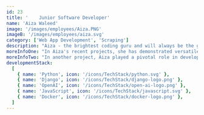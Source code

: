 ```yaml
---
id: 23
title: '	Junior Software Developer'
name: 'Aiza Waleed'
image: '/images/employees/Aiza.PNG'
imageB: '/images/employees/aiza.svg'
category: ['Web App Development', 'Scraping']
description: "Aiza - the brightest coding guru and will always be the go-to person for coding help. She is a proficient coder and a dedicated hard worker. Apart from the world of coding, Aiza embraces the simplicity of life's joys, finding fulfillment in shopping sprees. Moreover, she is a traveler and loves exploring new destinations."
moreInfoOne: "In Aiza's recent projects, she has demonstrated versatile expertise across different domains. Aiza actively contributed to Content Generation and Fine Tuning LLMS. The primary objective was to generate unique content based on user prompts using various OpenAI language models. Aiza utilized LangChain to interact with the language models of OpenAI, and additionally, performed Fine Tuning of GPT3 models. She meticulously compared the performance of different fine-tuned models, identifying the most effective and cost-efficient one. Embeddings were incorporated into this project to measure the uniqueness of the generated content. The target audience for this project included content creators, developers, data scientists, and researchers. Aiza's role as a Full Stack Developer involved leveraging technologies like Python Django and PGVector for seamless content generation and evaluation."
moreInfoTwo: "In another project, Aiza played a pivotal role in developing a web-based platform dedicated to enabling the seamless creation and sale of custom, print-on-demand private label supplements. This platform targeted entrepreneurs and businesses aiming to personalize and sell print-on-demand private-label supplements. In her role as a Full Stack Developer, Aiza utilized technologies such as Django, Javascript, HTML5, CSS3, and Bootstrap to create a user-friendly and efficient platform for entrepreneurs venturing into the personalized supplement market. Aiza's contributions across these projects highlight her proficiency in handling diverse challenges and technologies, showcasing her versatility as a Full Stack Developer."
developmentStack:
  [
    { name: 'Python', icon: '/icons/TechStack/python.svg' },
    { name: 'Django', icon: '/icons/TechStack/django-logo.png' },
    { name: 'OpenAI', icon: '/icons/TechStack/open-ai-logo.png' },
    { name: 'JavaScript', icon: '/icons/TechStack/javascript.svg' },
    { name: 'Docker', icon: '/icons/TechStack/docker-logo.png' },
  ]
---
```

